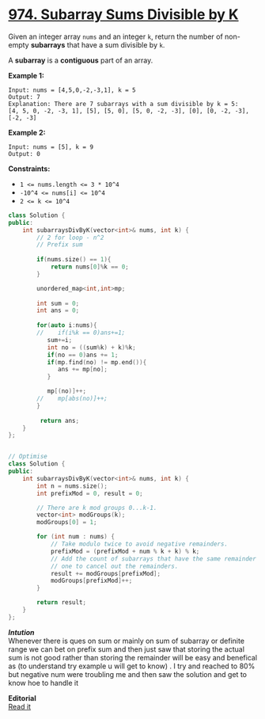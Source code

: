 # [974. Subarray Sums Divisible by K](https://leetcode.com/problems/subarray-sums-divisible-by-k/description/)

Given an integer array `nums` and an integer `k`, return the number of non-empty **subarrays**  that have a sum divisible by `k`.

A **subarray**  is a **contiguous**  part of an array.

**Example 1:** 

```
Input: nums = [4,5,0,-2,-3,1], k = 5
Output: 7
Explanation: There are 7 subarrays with a sum divisible by k = 5:
[4, 5, 0, -2, -3, 1], [5], [5, 0], [5, 0, -2, -3], [0], [0, -2, -3], [-2, -3]
```

**Example 2:** 

```
Input: nums = [5], k = 9
Output: 0
```

**Constraints:** 

- `1 <= nums.length <= 3 * 10^4`
- `-10^4 <= nums[i] <= 10^4`
- `2 <= k <= 10^4`  

```cpp
class Solution {
public:
    int subarraysDivByK(vector<int>& nums, int k) {
        // 2 for loop - n^2
        // Prefix sum
    
        if(nums.size() == 1){
            return nums[0]%k == 0;
        }

        unordered_map<int,int>mp; 
        
        int sum = 0;
        int ans = 0;
         
        for(auto i:nums){
        //    if(i%k == 0)ans+=1;
           sum+=i;
           int no = ((sum%k) + k)%k;
           if(no == 0)ans += 1;
           if(mp.find(no) != mp.end()){
              ans += mp[no];
           }

           mp[(no)]++;
        //    mp[abs(no)]++;
        }
         
         return ans;
    }
};


// Optimise
class Solution {
public:
    int subarraysDivByK(vector<int>& nums, int k) {
        int n = nums.size();
        int prefixMod = 0, result = 0;

        // There are k mod groups 0...k-1.
        vector<int> modGroups(k);
        modGroups[0] = 1;

        for (int num : nums) {
            // Take modulo twice to avoid negative remainders.
            prefixMod = (prefixMod + num % k + k) % k;
            // Add the count of subarrays that have the same remainder as the current
            // one to cancel out the remainders.
            result += modGroups[prefixMod];
            modGroups[prefixMod]++;
        }

        return result;
    }
};
```  

***Intution***  
Whenever there is ques on sum or mainly on sum of subarray or definite range we can bet on prefix sum and then just saw that storing the actual sum is not good rather than storing the remainder will be easy and benefical as (to understand try example u will get to know) . I try and reached to 80% but negative num were troubling me and then saw the solution and get to know hoe to handle it 


**Editorial**  
[Read it](https://leetcode.com/problems/subarray-sums-divisible-by-k/editorial/#solution)